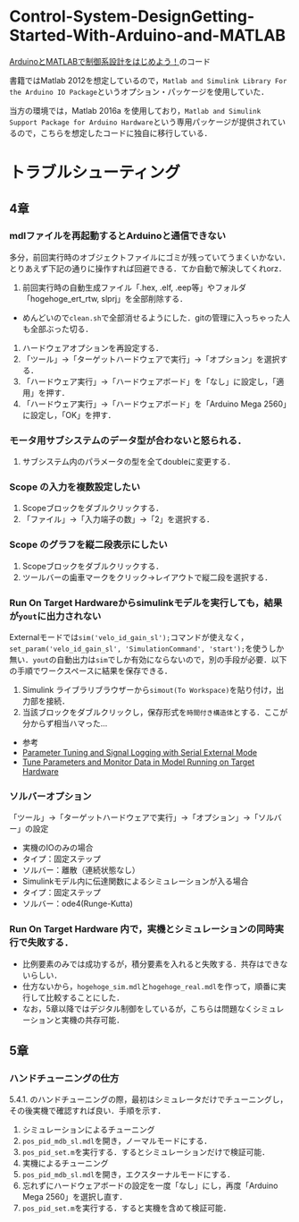 # Control-System-DesignGetting-Started-With-Arduino-and-MATLAB
[ArduinoとMATLABで制御系設計をはじめよう！](http://www.amazon.co.jp/gp/product/4906864007/ref=s9_simh_gw_g14_i1_r?pf_rd_m=AN1VRQENFRJN5&pf_rd_s=desktop-1&pf_rd_r=0C59144QVWXPC53XSNNK&pf_rd_t=36701&pf_rd_p=302362649&pf_rd_i=desktop)のコード

書籍ではMatlab 2012を想定しているので，`Matlab and Simulink Library For the Arduino IO Package`というオプション・パッケージを使用していた．

当方の環境では，Matlab 2016a を使用しており，`Matlab and Simulink Support Package for Arduino Hardware`という専用パッケージが提供されているので，こちらを想定したコードに独自に移行している．

# トラブルシューティング
## 4章
### mdlファイルを再起動するとArduinoと通信できない
多分，前回実行時のオブジェクトファイルにゴミが残っていてうまくいかない．とりあえず下記の通りに操作すれば回避できる．てか自動で解決してくれorz．

1. 前回実行時の自動生成ファイル「.hex, .elf, .eep等」やフォルダ「hogehoge_ert_rtw, slprj」を全部削除する．
 - めんどいので`clean.sh`で全部消せるようにした．gitの管理に入っちゃった人も全部ぶった切る． 
1. ハードウェアオプションを再設定する．
 1. 「ツール」→「ターゲットハードウェアで実行」→「オプション」を選択する．
 1. 「ハードウェア実行」→「ハードウェアボード」を「なし」に設定し，「適用」を押す．
 2. 「ハードウェア実行」→「ハードウェアボード」を「Arduino Mega 2560」に設定し，「OK」を押す．

### モータ用サブシステムのデータ型が合わないと怒られる．
1. サブシステム内のパラメータの型を全てdoubleに変更する．

### Scope の入力を複数設定したい
1. Scopeブロックをダブルクリックする．
2. 「ファイル」→「入力端子の数」→「2」を選択する．

### Scope のグラフを縦二段表示にしたい
1. Scopeブロックをダブルクリックする．
2. ツールバーの歯車マークをクリック→レイアウトで縦二段を選択する．

### Run On Target Hardwareからsimulinkモデルを実行しても，結果が`yout`に出力されない
Externalモードでは`sim('velo_id_gain_sl');`コマンドが使えなく，`set_param('velo_id_gain_sl', 'SimulationCommand', 'start');`を使うしか無い．`yout`の自動出力は`sim`でしか有効にならないので，別の手段が必要．以下の手順でワークスペースに結果を保存できる．

1. Simulink ライブラリブラウザーから`simout(To Workspace)`を貼り付け，出力部を接続．
2. 当該ブロックをダブルクリックし，保存形式を`時間付き構造体`とする．ここが分からず相当ハマった...

- 参考
 - [Parameter Tuning and Signal Logging with Serial External Mode](http://jp.mathworks.com/help//supportpkg/texasinstrumentsc2000/examples/parameter-tuning-and-signal-logging-with-serial-external-mode.html)
 - [Tune Parameters and Monitor Data in Model Running on Target Hardware](http://jp.mathworks.com/help/supportpkg/legomindstormsev3/ug/tune-parameters-and-monitor-data-in-a-model-running-on-target-hardware.html)

### ソルバーオプション
「ツール」→「ターゲットハードウェアで実行」→「オプション」→「ソルバー」の設定
- 実機のIOのみの場合
 - タイプ：固定ステップ
 - ソルバー：離散（連続状態なし）
- Simulinkモデル内に伝達関数によるシミュレーションが入る場合
 - タイプ：固定ステップ
 - ソルバー：ode4(Runge-Kutta)

### Run On Target Hardware 内で，実機とシミュレーションの同時実行で失敗する．
- 比例要素のみでは成功するが，積分要素を入れると失敗する．共存はできないらしい．
- 仕方ないから，`hogehoge_sim.mdl`と`hogehoge_real.mdl`を作って，順番に実行して比較することにした．
- なお，5章以降ではデジタル制御をしているが，こちらは問題なくシミュレーションと実機の共存可能．

## 5章
### ハンドチューニングの仕方
5.4.1. のハンドチューニングの際，最初はシミュレータだけでチューニングし，その後実機で確認すれば良い．手順を示す．

1. シミュレーションによるチューニング
 1. `pos_pid_mdb_sl.mdl`を開き，ノーマルモードにする．
 1. `pos_pid_set.m`を実行する．するとシミュレーションだけで検証可能．
1. 実機によるチューニング
 1. `pos_pid_mdb_sl.mdl`を開き，エクスターナルモードにする．
 2. 忘れずにハードウェアボードの設定を一度「なし」にし，再度「Arduino Mega 2560」を選択し直す．
 1. `pos_pid_set.m`を実行する．すると実機を含めて検証可能．
 
